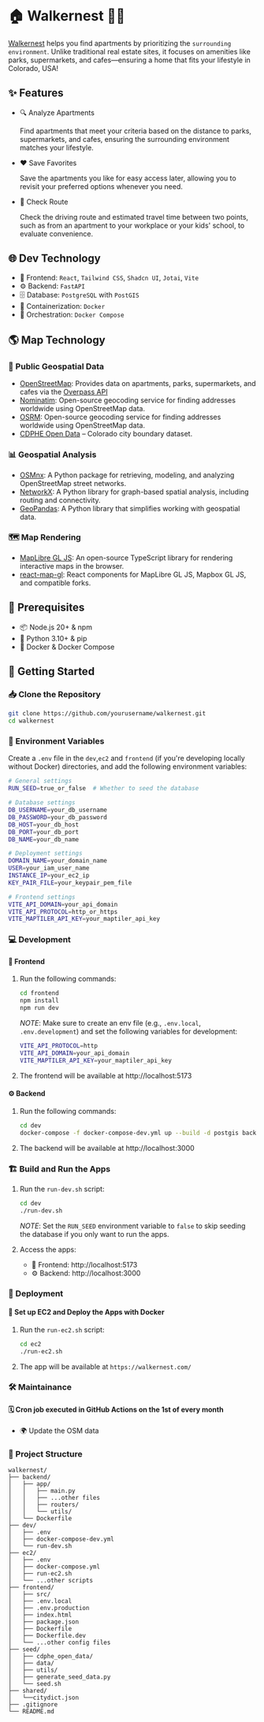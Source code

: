 # 🏠 Walkernest 🚶‍♀️

[Walkernest](https://walkernest.com/) helps you find apartments by prioritizing the `surrounding environment`. Unlike traditional real estate sites, it focuses on amenities like parks, supermarkets, and cafes—ensuring a home that fits your lifestyle in Colorado, USA!

## ✨ Features

- 🔍 Analyze Apartments

  Find apartments that meet your criteria based on the distance to parks, supermarkets, and cafes, ensuring the surrounding environment matches your lifestyle.

- ❤️ Save Favorites

  Save the apartments you like for easy access later, allowing you to revisit your preferred options whenever you need.

- 🚗 Check Route

  Check the driving route and estimated travel time between two points, such as from an apartment to your workplace or your kids' school, to evaluate convenience.

## 🌐 Dev Technology

- 🎨 Frontend: `React`, `Tailwind CSS`, `Shadcn UI`, `Jotai`, `Vite`
- ⚙️ Backend: `FastAPI`
- 🗄️ Database: `PostgreSQL` with `PostGIS`
- 🐳 Containerization: `Docker`
- 🔧 Orchestration: `Docker Compose`

## 🌎 Map Technology

### 📍 Public Geospatial Data

- [OpenStreetMap](https://osm-queries.ldodds.com/): Provides data on apartments, parks, supermarkets, and cafes via the [Overpass API](https://osm-queries.ldodds.com/)
- [Nominatim](https://nominatim.org/): Open-source geocoding service for finding addresses worldwide using OpenStreetMap data.
- [OSRM](https://project-osrm.org/): Open-source geocoding service for finding addresses worldwide using OpenStreetMap data.
- [CDPHE Open Data](https://data-cdphe.opendata.arcgis.com/datasets/d618cdac50ac4ed7882db562c9b0ccfa_4/explore) – Colorado city boundary dataset.

### 📊 Geospatial Analysis

- [OSMnx](https://osmnx.readthedocs.io/en/stable/index.html): A Python package for retrieving, modeling, and analyzing OpenStreetMap street networks.
- [NetworkX](https://networkx.org/): A Python library for graph-based spatial analysis, including routing and connectivity.
- [GeoPandas](https://geopandas.org/en/stable/): A Python library that simplifies working with geospatial data.

### 🗺️ Map Rendering

- [MapLibre GL JS](https://maplibre.org/maplibre-gl-js/docs/): An open-source TypeScript library for rendering interactive maps in the browser.
- [react-map-gl](https://visgl.github.io/react-map-gl/): React components for MapLibre GL JS, Mapbox GL JS, and compatible forks.

## 📌 Prerequisites

- 📦 Node.js 20+ & npm
- 🐍 Python 3.10+ & pip
- 🐳 Docker & Docker Compose

## 🚀 Getting Started

### 📥 Clone the Repository

```sh
git clone https://github.com/yourusername/walkernest.git
cd walkernest
```

### 🔧 Environment Variables

Create a `.env` file in the `dev`,`ec2` and `frontend` (if you're developing locally without Docker) directories, and add the following environment variables:

```sh
# General settings
RUN_SEED=true_or_false  # Whether to seed the database

# Database settings
DB_USERNAME=your_db_username
DB_PASSWORD=your_db_password
DB_HOST=your_db_host
DB_PORT=your_db_port
DB_NAME=your_db_name

# Deployment settings
DOMAIN_NAME=your_domain_name
USER=your_iam_user_name
INSTANCE_IP=your_ec2_ip
KEY_PAIR_FILE=your_keypair_pem_file

# Frontend settings
VITE_API_DOMAIN=your_api_domain
VITE_API_PROTOCOL=http_or_https
VITE_MAPTILER_API_KEY=your_maptiler_api_key
```

### 💻 Development

#### 🎨 Frontend

1. Run the following commands:

   ```sh
   cd frontend
   npm install
   npm run dev
   ```

   _NOTE_: Make sure to create an env file (e.g., `.env.local`, `.env.development`) and set the following variables for development:

   ```sh
   VITE_API_PROTOCOL=http
   VITE_API_DOMAIN=your_api_domain
   VITE_MAPTILER_API_KEY=your_maptiler_api_key
   ```

2. The frontend will be available at http://localhost:5173

#### ⚙️ Backend

1. Run the following commands:

   ```sh
   cd dev
   docker-compose -f docker-compose-dev.yml up --build -d postgis backend
   ```

2. The backend will be available at http://localhost:3000

### 🏗 Build and Run the Apps

1. Run the `run-dev.sh` script:

   ```sh
   cd dev
   ./run-dev.sh
   ```

   _NOTE_: Set the `RUN_SEED` environment variable to `false` to skip seeding the database if you only want to run the apps.

2. Access the apps:
   - 🎨 Frontend: http://localhost:5173
   - ⚙️ Backend: http://localhost:3000

### 🚢 Deployment

#### 🏢 Set up EC2 and Deploy the Apps with Docker

1. Run the `run-ec2.sh` script:

   ```sh
   cd ec2
   ./run-ec2.sh
   ```

2. The app will be available at `https://walkernest.com/`

### 🛠 Maintainance

#### 🗓️ Cron job executed in GitHub Actions on the 1st of every month

- 🌍 Update the OSM data

### 📂 Project Structure

```
walkernest/
├── backend/
│   ├── app/
│   │   ├── main.py
│   │   ├── ...other files
│   │   ├── routers/
│   │   └── utils/
│   └── Dockerfile
├── dev/
│   ├── .env
│   ├── docker-compose-dev.yml
│   └── run-dev.sh
├── ec2/
│   ├── .env
│   ├── docker-compose.yml
│   ├── run-ec2.sh
│   └── ...other scripts
├── frontend/
│   ├── src/
│   ├── .env.local
│   ├── .env.production
│   ├── index.html
│   ├── package.json
│   ├── Dockerfile
│   ├── Dockerfile.dev
│   └── ...other config files
├── seed/
│   ├── cdphe_open_data/
│   ├── data/
│   ├── utils/
│   ├── generate_seed_data.py
│   └── seed.sh
├── shared/
│   └──citydict.json
├── .gitignore
└── README.md
```
